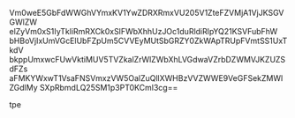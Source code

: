 Vm0weE5GbFdWWGhVYmxKV1YwZDRXRmxVU205V1ZteFZVMjA1VjJKSGVGWlZW
elZyVm0xS1IyTkliRmRXCk0xSlFWbXhhUzJOc1duRldiRlpYQ21KSVFubFhW
bHBoVjIxUmVGcElUbFZpUm5CVVEyMUtSbGRZY0ZkWApTRUpFVmtSS1UxTkdV
bkppUmxwcFUwVktiMUV5TVZkalZrWlZWbXhLVGdwaVZrbDZWMVJKZUZSdFZs
aFMKYWxwT1VsaFNSVmxzVW5OalZuQllXWHBzVVZWWE9VeGFSekZMWlZGdlMy
SXpRbmdLQ25SM1p3PT0KCml3cg==

tpe